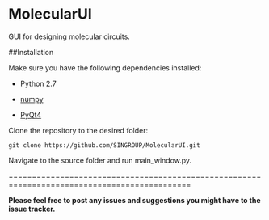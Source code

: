MolecularUI
========

GUI for designing molecular circuits.

##Installation

Make sure you have the following dependencies installed:

- Python 2.7

- [numpy](http://www.numpy.org/)

- [PyQt4](http://www.riverbankcomputing.co.uk/software/pyqt/intro)

Clone the repository to the desired folder:

```
git clone https://github.com/SINGROUP/MolecularUI.git
```

Navigate to the source folder and run main_window.py.

=============================================================================================

**Please feel free to post any issues and suggestions you might have to the issue tracker.**

